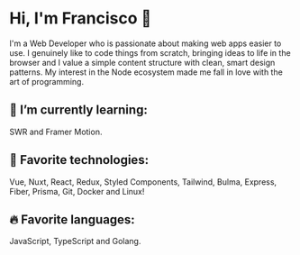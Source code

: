 # Hi, I'm Francisco 👋

I'm a Web Developer who is passionate about making web apps easier to use. I genuinely like to code things from scratch, bringing ideas to life in the browser and I value a simple content structure with clean, smart design patterns. My interest in the Node ecosystem made me fall in love with the art of programming.


## 🔭 I’m currently learning:

SWR and Framer Motion.

## 🎃 Favorite technologies:

Vue, Nuxt, React, Redux, Styled Components, Tailwind, Bulma, Express, Fiber, Prisma, Git, Docker and Linux!

## 🔥 Favorite languages:

JavaScript, TypeScript and Golang.
